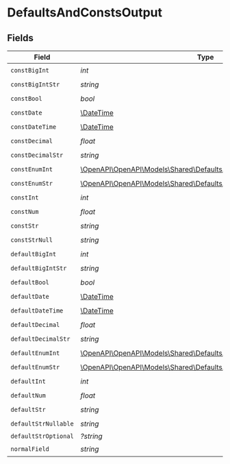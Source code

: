 # DefaultsAndConstsOutput


## Fields

| Field                                                                                                                                | Type                                                                                                                                 | Required                                                                                                                             | Description                                                                                                                          |
| ------------------------------------------------------------------------------------------------------------------------------------ | ------------------------------------------------------------------------------------------------------------------------------------ | ------------------------------------------------------------------------------------------------------------------------------------ | ------------------------------------------------------------------------------------------------------------------------------------ |
| `constBigInt`                                                                                                                        | *int*                                                                                                                                | :heavy_check_mark:                                                                                                                   | N/A                                                                                                                                  |
| `constBigIntStr`                                                                                                                     | *string*                                                                                                                             | :heavy_check_mark:                                                                                                                   | N/A                                                                                                                                  |
| `constBool`                                                                                                                          | *bool*                                                                                                                               | :heavy_check_mark:                                                                                                                   | N/A                                                                                                                                  |
| `constDate`                                                                                                                          | [\DateTime](https://www.php.net/manual/en/class.datetime.php)                                                                        | :heavy_check_mark:                                                                                                                   | N/A                                                                                                                                  |
| `constDateTime`                                                                                                                      | [\DateTime](https://www.php.net/manual/en/class.datetime.php)                                                                        | :heavy_check_mark:                                                                                                                   | N/A                                                                                                                                  |
| `constDecimal`                                                                                                                       | *float*                                                                                                                              | :heavy_check_mark:                                                                                                                   | N/A                                                                                                                                  |
| `constDecimalStr`                                                                                                                    | *string*                                                                                                                             | :heavy_check_mark:                                                                                                                   | N/A                                                                                                                                  |
| `constEnumInt`                                                                                                                       | [\OpenAPI\OpenAPI\Models\Shared\DefaultsAndConstsOutputConstEnumInt](../../models/shared/DefaultsAndConstsOutputConstEnumInt.md)     | :heavy_check_mark:                                                                                                                   | N/A                                                                                                                                  |
| `constEnumStr`                                                                                                                       | [\OpenAPI\OpenAPI\Models\Shared\DefaultsAndConstsOutputConstEnumStr](../../models/shared/DefaultsAndConstsOutputConstEnumStr.md)     | :heavy_check_mark:                                                                                                                   | N/A                                                                                                                                  |
| `constInt`                                                                                                                           | *int*                                                                                                                                | :heavy_check_mark:                                                                                                                   | N/A                                                                                                                                  |
| `constNum`                                                                                                                           | *float*                                                                                                                              | :heavy_check_mark:                                                                                                                   | N/A                                                                                                                                  |
| `constStr`                                                                                                                           | *string*                                                                                                                             | :heavy_check_mark:                                                                                                                   | N/A                                                                                                                                  |
| `constStrNull`                                                                                                                       | *string*                                                                                                                             | :heavy_check_mark:                                                                                                                   | N/A                                                                                                                                  |
| `defaultBigInt`                                                                                                                      | *int*                                                                                                                                | :heavy_check_mark:                                                                                                                   | N/A                                                                                                                                  |
| `defaultBigIntStr`                                                                                                                   | *string*                                                                                                                             | :heavy_check_mark:                                                                                                                   | N/A                                                                                                                                  |
| `defaultBool`                                                                                                                        | *bool*                                                                                                                               | :heavy_check_mark:                                                                                                                   | N/A                                                                                                                                  |
| `defaultDate`                                                                                                                        | [\DateTime](https://www.php.net/manual/en/class.datetime.php)                                                                        | :heavy_check_mark:                                                                                                                   | N/A                                                                                                                                  |
| `defaultDateTime`                                                                                                                    | [\DateTime](https://www.php.net/manual/en/class.datetime.php)                                                                        | :heavy_check_mark:                                                                                                                   | N/A                                                                                                                                  |
| `defaultDecimal`                                                                                                                     | *float*                                                                                                                              | :heavy_check_mark:                                                                                                                   | N/A                                                                                                                                  |
| `defaultDecimalStr`                                                                                                                  | *string*                                                                                                                             | :heavy_check_mark:                                                                                                                   | N/A                                                                                                                                  |
| `defaultEnumInt`                                                                                                                     | [\OpenAPI\OpenAPI\Models\Shared\DefaultsAndConstsOutputDefaultEnumInt](../../models/shared/DefaultsAndConstsOutputDefaultEnumInt.md) | :heavy_check_mark:                                                                                                                   | N/A                                                                                                                                  |
| `defaultEnumStr`                                                                                                                     | [\OpenAPI\OpenAPI\Models\Shared\DefaultsAndConstsOutputDefaultEnumStr](../../models/shared/DefaultsAndConstsOutputDefaultEnumStr.md) | :heavy_check_mark:                                                                                                                   | N/A                                                                                                                                  |
| `defaultInt`                                                                                                                         | *int*                                                                                                                                | :heavy_check_mark:                                                                                                                   | N/A                                                                                                                                  |
| `defaultNum`                                                                                                                         | *float*                                                                                                                              | :heavy_check_mark:                                                                                                                   | N/A                                                                                                                                  |
| `defaultStr`                                                                                                                         | *string*                                                                                                                             | :heavy_check_mark:                                                                                                                   | N/A                                                                                                                                  |
| `defaultStrNullable`                                                                                                                 | *string*                                                                                                                             | :heavy_check_mark:                                                                                                                   | N/A                                                                                                                                  |
| `defaultStrOptional`                                                                                                                 | *?string*                                                                                                                            | :heavy_minus_sign:                                                                                                                   | N/A                                                                                                                                  |
| `normalField`                                                                                                                        | *string*                                                                                                                             | :heavy_check_mark:                                                                                                                   | N/A                                                                                                                                  |